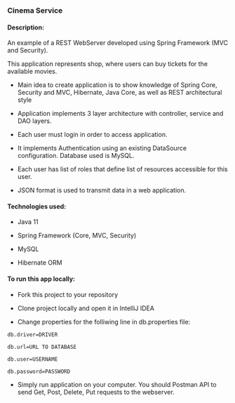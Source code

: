 ### **Cinema Service**

#### **Description:**

An example of a REST WebServer developed using Spring Framework (MVC and Security).

This application represents shop, where users can buy tickets for the available movies.

- Main idea to create application is to show knowledge of Spring Core, Security and MVC, Hibernate, Java Core, as well as REST architectural style 

- Application implements 3 layer architecture with controller, service and DAO layers.

- Each user must login in order to access application.

- It implements Authentication using an existing DataSource configuration. Database used is MySQL.

- Each user has list of roles that define list of resources accessible for this user.

- JSON format is used to transmit data in a web application.  

#### **Technologies used:**

- Java 11

- Spring Framework (Core, MVC, Security)

- MySQL

- Hibernate ORM

#### **To run this app locally:**

- Fork this project to your repository

- Clone project locally and open it in IntelliJ IDEA

- Change properties for the folliwing line in db.properties file:

```
db.driver=DRIVER

db.url=URL TO DATABASE

db.user=USERNAME

db.password=PASSWORD

```
- Simply run application on your computer. You should Postman API to send Get, Post, Delete, Put requests to the webserver.
